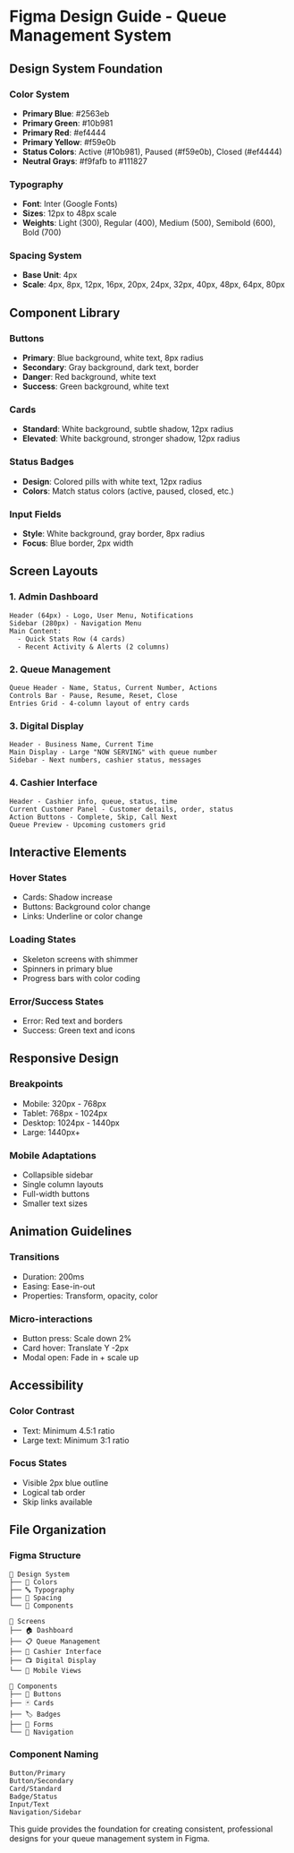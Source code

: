 # Figma Design Guide - Queue Management System

## Design System Foundation

### Color System
- **Primary Blue**: #2563eb
- **Primary Green**: #10b981  
- **Primary Red**: #ef4444
- **Primary Yellow**: #f59e0b
- **Status Colors**: Active (#10b981), Paused (#f59e0b), Closed (#ef4444)
- **Neutral Grays**: #f9fafb to #111827

### Typography
- **Font**: Inter (Google Fonts)
- **Sizes**: 12px to 48px scale
- **Weights**: Light (300), Regular (400), Medium (500), Semibold (600), Bold (700)

### Spacing System
- **Base Unit**: 4px
- **Scale**: 4px, 8px, 12px, 16px, 20px, 24px, 32px, 40px, 48px, 64px, 80px

## Component Library

### Buttons
- **Primary**: Blue background, white text, 8px radius
- **Secondary**: Gray background, dark text, border
- **Danger**: Red background, white text
- **Success**: Green background, white text

### Cards
- **Standard**: White background, subtle shadow, 12px radius
- **Elevated**: White background, stronger shadow, 12px radius

### Status Badges
- **Design**: Colored pills with white text, 12px radius
- **Colors**: Match status colors (active, paused, closed, etc.)

### Input Fields
- **Style**: White background, gray border, 8px radius
- **Focus**: Blue border, 2px width

## Screen Layouts

### 1. Admin Dashboard
```
Header (64px) - Logo, User Menu, Notifications
Sidebar (280px) - Navigation Menu
Main Content:
  - Quick Stats Row (4 cards)
  - Recent Activity & Alerts (2 columns)
```

### 2. Queue Management
```
Queue Header - Name, Status, Current Number, Actions
Controls Bar - Pause, Resume, Reset, Close
Entries Grid - 4-column layout of entry cards
```

### 3. Digital Display
```
Header - Business Name, Current Time
Main Display - Large "NOW SERVING" with queue number
Sidebar - Next numbers, cashier status, messages
```

### 4. Cashier Interface
```
Header - Cashier info, queue, status, time
Current Customer Panel - Customer details, order, status
Action Buttons - Complete, Skip, Call Next
Queue Preview - Upcoming customers grid
```

## Interactive Elements

### Hover States
- Cards: Shadow increase
- Buttons: Background color change
- Links: Underline or color change

### Loading States
- Skeleton screens with shimmer
- Spinners in primary blue
- Progress bars with color coding

### Error/Success States
- Error: Red text and borders
- Success: Green text and icons

## Responsive Design

### Breakpoints
- Mobile: 320px - 768px
- Tablet: 768px - 1024px  
- Desktop: 1024px - 1440px
- Large: 1440px+

### Mobile Adaptations
- Collapsible sidebar
- Single column layouts
- Full-width buttons
- Smaller text sizes

## Animation Guidelines

### Transitions
- Duration: 200ms
- Easing: Ease-in-out
- Properties: Transform, opacity, color

### Micro-interactions
- Button press: Scale down 2%
- Card hover: Translate Y -2px
- Modal open: Fade in + scale up

## Accessibility

### Color Contrast
- Text: Minimum 4.5:1 ratio
- Large text: Minimum 3:1 ratio

### Focus States
- Visible 2px blue outline
- Logical tab order
- Skip links available

## File Organization

### Figma Structure
```
📁 Design System
├── 🎨 Colors
├── 🔤 Typography  
├── 📏 Spacing
└── 🎯 Components

📁 Screens
├── 🏠 Dashboard
├── 📋 Queue Management
├── 👤 Cashier Interface
├── 📺 Digital Display
└── 📱 Mobile Views

📁 Components
├── 🔘 Buttons
├── 🃏 Cards
├── 🏷️ Badges
├── 📝 Forms
└── 🧭 Navigation
```

### Component Naming
```
Button/Primary
Button/Secondary
Card/Standard
Badge/Status
Input/Text
Navigation/Sidebar
```

This guide provides the foundation for creating consistent, professional designs for your queue management system in Figma. 